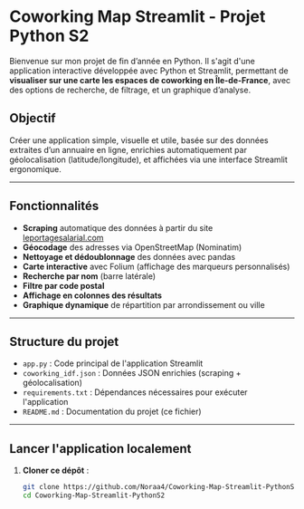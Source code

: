 # Coworking Map Streamlit - Projet Python S2

Bienvenue sur mon projet de fin d’année en Python. Il s'agit d'une application interactive développée avec Python et Streamlit, permettant de **visualiser sur une carte les espaces de coworking en Île-de-France**, avec des options de recherche, de filtrage, et un graphique d’analyse.

## Objectif

Créer une application simple, visuelle et utile, basée sur des données extraites d’un annuaire en ligne, enrichies automatiquement par géolocalisation (latitude/longitude), et affichées via une interface Streamlit ergonomique.

---

## Fonctionnalités

- **Scraping** automatique des données à partir du site [leportagesalarial.com](https://www.leportagesalarial.com/coworking/)
- **Géocodage** des adresses via OpenStreetMap (Nominatim)
- **Nettoyage et dédoublonnage** des données avec pandas
- **Carte interactive** avec Folium (affichage des marqueurs personnalisés)
- **Recherche par nom** (barre latérale)
- **Filtre par code postal**
- **Affichage en colonnes des résultats**
- **Graphique dynamique** de répartition par arrondissement ou ville

---

## Structure du projet

- `app.py` : Code principal de l'application Streamlit
- `coworking_idf.json` : Données JSON enrichies (scraping + géolocalisation)
- `requirements.txt` : Dépendances nécessaires pour exécuter l'application
- `README.md` : Documentation du projet (ce fichier)

---

## Lancer l'application localement

1. **Cloner ce dépôt** :
   ```bash
   git clone https://github.com/Noraa4/Coworking-Map-Streamlit-PythonS2.git
   cd Coworking-Map-Streamlit-PythonS2
